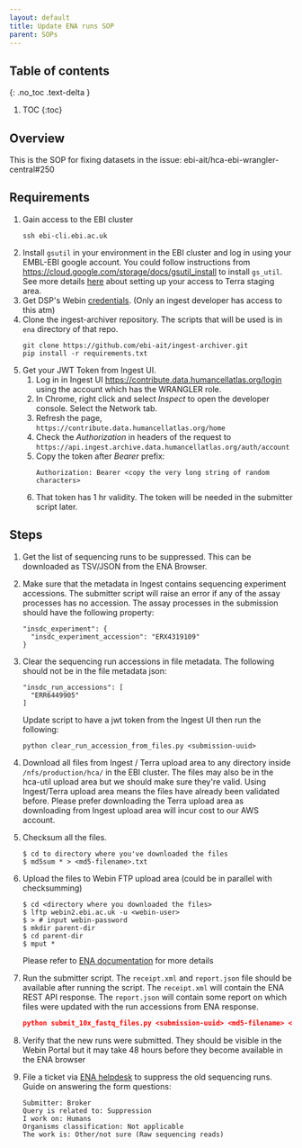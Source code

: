 ```yaml
---
layout: default
title: Update ENA runs SOP
parent: SOPs
---
```

## Table of contents

{: .no_toc .text-delta }

1. TOC {:toc}
## Overview
This is the SOP for fixing datasets in the issue: ebi-ait/hca-ebi-wrangler-central#250

## Requirements
1. Gain access to the EBI cluster
   ```
   ssh ebi-cli.ebi.ac.uk
   ```
2. Install `gsutil` in your environment in the EBI cluster and log in using your EMBL-EBI google account.
   You could follow instructions from https://cloud.google.com/storage/docs/gsutil_install to install `gs_util`. 
   See more details [here](https://ebi-ait.github.io/hca-ebi-dev-team/admin_setup/Setting-up-access-to-Terra-staging-area.html#using-your-google-account) about setting up your access to Terra staging area.
3. Get DSP's Webin [credentials](https://console.aws.amazon.com/secretsmanager/home?region=us-east-1#!/secret?name=ingest%2Fwebin-creds). (Only an ingest developer has access to this atm)
4. Clone the ingest-archiver repository. The scripts that will be used is in `ena` directory of that repo.
   ```
   git clone https://github.com/ebi-ait/ingest-archiver.git
   pip install -r requirements.txt
   ```
5. Get your JWT Token from Ingest UI.
   1. Log in in Ingest UI https://contribute.data.humancellatlas.org/login using the account which has the WRANGLER role.
   1. In Chrome, right click and select _Inspect_ to open the developer console. Select the Network tab.
   1. Refresh the page, `https://contribute.data.humancellatlas.org/home`
   1. Check the _Authorization_ in headers of the request to `https://api.ingest.archive.data.humancellatlas.org/auth/account`
   1. Copy the token after _Bearer_ prefix: 
      ```
      Authorization: Bearer <copy the very long string of random characters>
      ```
   1. That token has 1 hr validity. The token will be needed in the submitter script later.
## Steps

1. Get the list of sequencing runs to be suppressed. This can be downloaded as TSV/JSON from the ENA Browser. 
   
2. Make sure
   that the metadata in Ingest contains sequencing experiment accessions. The submitter script will raise an error if
   any of the assay processes has no accession. The assay processes in the submission should have the following
   property:

    ```
    "insdc_experiment": {
      "insdc_experiment_accession": "ERX4319109"
    }
    ```

2. Clear the sequencing run accessions in file metadata. The following should not be in the file metadata json:
    ```
    "insdc_run_accessions": [
      "ERR6449905"
    ]
    ```
   
   Update script to have a jwt token from the Ingest UI then run the following: 
    ```
    python clear_run_accession_from_files.py <submission-uuid>
    ```

4. Download all files from Ingest / Terra upload area to any directory inside `/nfs/production/hca/` in the EBI cluster.
   The files may also be in the hca-util upload area but we should make sure they're valid. Using Ingest/Terra upload area means the files have already been validated before.
   Please prefer downloading the Terra upload area as downloading from Ingest upload area will incur cost to our AWS account.

5. Checksum all the files.
    ``` 
    $ cd to directory where you've downloaded the files 
    $ md5sum * > <md5-filename>.txt
    ```
6. Upload the files to Webin FTP upload area (could be in parallel with checksumming)
   ```
   $ cd <directory where you downloaded the files>
   $ lftp webin2.ebi.ac.uk -u <webin-user>
   $ > # input webin-password
   $ mkdir parent-dir
   $ cd parent-dir
   $ mput *
   ```   
   Please refer to [ENA documentation](https://ena-docs.readthedocs.io/en/latest/update/metadata/programmatic-read.html) for more details
7. Run the submitter script. The `receipt.xml` and `report.json` file should be available after running the script.
   The `receipt.xml` will contain the ENA REST API response. The `report.json` will contain some report on which files were updated with the run accessions from ENA response.
   ```json
   python submit_10x_fastq_files.py <submission-uuid> <md5-filename> <jwt-token-from-ingest-ui> [--ftp_dir <parent-dir>]
   ```
8. Verify that the new runs were submitted. They should be visible in the Webin Portal but it may take 48 hours before they become available in the ENA browser

9. File a ticket via [ENA helpdesk](https://www.ebi.ac.uk/ena/browser/support) to suppress the old sequencing runs.
   Guide on answering the form questions:
   ```
   Submitter: Broker
   Query is related to: Suppression
   I work on: Humans
   Organisms classification: Not applicable
   The work is: Other/not sure (Raw sequencing reads)
   ```
